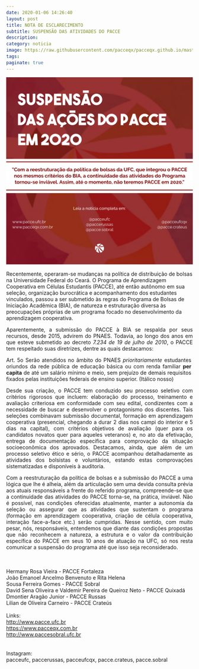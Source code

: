 ```yaml
---
date: 2020-01-06 14:26:40
layout: post
title: NOTA DE ESCLARECIMENTO
subtitle: SUSPENSÃO DAS ATIVIDADES DO PACCE 
description: 
category: noticia
image: https://raw.githubusercontent.com/pacceqx/pacceqx.github.io/master/assets/pic/2020/paccesite.png
tags: 
paginate: true
---
```



<img src="https://raw.githubusercontent.com/pacceqx/pacceqx.github.io/master/assets/pic/2020/pacceofc.png">
<p style="text-align: justify">

Recentemente, operaram-se mudanças na política de distribuição de bolsas na Universidade Federal do Ceará. O Programa de Aprendizagem Cooperativa em Células Estudantis (PACCE), até então autônomo em sua seleção, organização burocrática e acompanhamento dos estudantes vinculados, passou a ser submetido às regras do Programa de Bolsas de Iniciação Acadêmica (BIA), de natureza e estruturação diversa às preocupações próprias de um programa focado no desenvolvimento da aprendizagem cooperativa.
</p>
<p style="text-align: justify; ">
Aparentemente, a submissão do PACCE à BIA se respalda por seus recursos, desde 2015, advirem do PNAES. Todavia, ao longo dos anos em que esteve submetido ao decreto <i> 7.234 de 19 de julho de 2010</i>, o PACCE tem respeitado suas diretrizes, dentre as quais destacamos:
</p>
<p style="text-align: justify; width:500px; margin-lef:500px;">
Art. 5o  Serão atendidos no âmbito do PNAES <i>prioritariamente</i> estudantes oriundos da rede pública de educação básica ou com renda familiar <b>per capita</b> de até um salário mínimo e meio, sem prejuízo de demais requisitos fixados pelas instituições federais de ensino superior. (Itálico nosso)
</p>
<p style="text-align: justify">
Desde sua criação, o PACCE tem conduzido seu processo seletivo com critérios rigorosos que incluem: elaboração do processo, treinamento e avaliação criteriosa em conformidade com seu edital, condizentes com a necessidade de buscar e desenvolver o protagonismo dos discentes. Tais seleções combinavam submissão documental, formação em aprendizagem cooperativa (presencial, chegando a durar 2 dias nos campi do interior e 5 dias na capital), com critérios objetivos de avaliação (quer para os candidatos novatos quer para aqueles veteranos) e, no ato da efetivação, entrega de documentação específica para comprovação da situação socioeconômica dos aprovados. Destacamos, ainda, que além de um processo seletivo ético e sério, o PACCE acompanhou detalhadamente as atividades dos bolsistas e voluntários, estando estas comprovações sistematizadas e disponíveis à auditoria. 
</p>
<p style="text-align: justify">
Com a reestruturação da política de bolsas e a submissão do PACCE a uma lógica que lhe é alheia, além da articulação sem uma devida consulta prévia aos atuais responsáveis a frente do referido programa, compreende-se que a continuidade das atividades do PACCE torna-se, na prática, inviável. Não é possível, nas condições oferecidas atualmente, manter a autonomia da seleção ou assegurar que as atividades que sustentam o programa (formação em aprendizagem cooperativa, criação de célula cooperativa, interação face-a-face etc.) serão cumpridas. Nesse sentido, com muito pesar, nós, responsáveis, entendemos que diante das condições propostas que não reconhecem a natureza, a estrutura e o valor da contribuição específica do PACCE em seus 10 anos de atuação na UFC, só nos resta comunicar a suspensão do programa até que isso seja reconsiderado.
</p>
<br><br>
Hermany Rosa Vieira - PACCE Fortaleza<br>
João Emanoel Ancelmo Benvenuto e Rita Helena <br>Sousa Ferreira Gomes - PACCE Sobral<br>
David Sena Oliveira e Valdemir Pereira de Queiroz Neto - PACCE Quixadá<br>
Dmontier Aragão Junior - PACCE Russas<br>
Lilian de Oliveira Carneiro - PACCE Crateús<br>

<br>
Links:<br>
<a href="http://www.pacce.ufc.br">http://www.pacce.ufc.br</a><br>
<a href="https://www.pacceqx.com.br">https://www.pacceqx.com.br</a><br>
<a href="http://www.paccesobral.ufc.br">http://www.paccesobral.ufc.br</a><br>
<br><br>
Instagram:<br>
pacceufc, paccerussas, pacceufcqx, pacce.crateus, pacce.sobral





